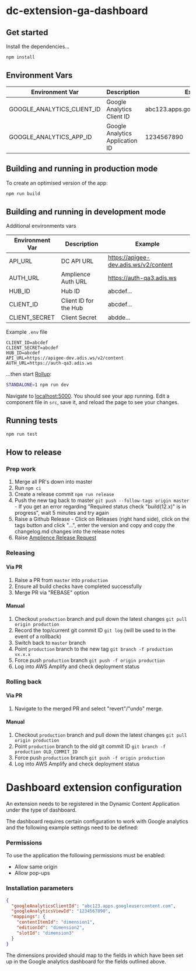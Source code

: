 # dc-extension-ga-dashboard

## Get started

Install the dependencies...

```bash
npm install
```

## Environment Vars

| Environment Var            | Description                     | Example                           |
| -------------------------- | ------------------------------- | --------------------------------- |
| GOOGLE_ANALYTICS_CLIENT_ID | Google Analytics Client ID      | abc123.apps.googleusercontent.com |
| GOOGLE_ANALYTICS_APP_ID    | Google Analytics Application ID | 1234567890                        |

## Building and running in production mode

To create an optimised version of the app:

```bash
npm run build
```

## Building and running in development mode

Additional environments vars

| Environment Var | Description           | Example                               |
| --------------- | --------------------- | ------------------------------------- |
| API_URL         | DC API URL            | https://apigee-dev.adis.ws/v2/content |
| AUTH_URL        | Amplience Auth URL    | https://auth-qa3.adis.ws              |
| HUB_ID          | Hub ID                | abcdef...                             |
| CLIENT_ID       | Client ID for the Hub | abcdef...                             |
| CLIENT_SECRET   | Client Secret         | abdde...                              |

Example `.env` file

```
CLIENT_ID=abcdef
CLIENT_SECRET=abcdef
HUB_ID=abcdef
API_URL=https://apigee-dev.adis.ws/v2/content
AUTH_URL=https://auth-qa3.adis.ws
```

...then start [Rollup](https://rollupjs.org):

```bash
STANDALONE=1 npm run dev
```

Navigate to [localhost:5000](http://localhost:5000). You should see your app running. Edit a component file in `src`, save it, and reload the page to see your changes.

## Running tests

```bash
npm run test
```

## How to release

### Prep work

1. Merge all PR's down into master
2. Run `npm ci`
3. Create a release commit `npm run release`
4. Push the new tag back to master `git push --follow-tags origin master` - If you get an error regarding "Required status check "build(12.x)" is in progress", wait 5 minutes and try again
5. Raise a Github Release - Click on Releases (right hand side), click on the tags button and click "...", enter the version and copy and copy the changelog.md changes into the release notes
6. Raise [Amplience Release Request](<https://amplience.sharepoint.com/sites/DeliveryManagement/SitePages/Release-Requests(1).aspx>)

### Releasing

#### Via PR

1. Raise a PR from `master` into `production`
2. Ensure all build checks have completed successfully
3. Merge PR via "REBASE" option

#### Manual

1. Checkout `production` branch and pull down the latest changes `git pull origin production`
2. Record the top/current git commit ID `git log` (will be used to in the event of a rollback)
3. Switch back to `master` branch
4. Point `production` branch to the new tag `git branch -f production vx.x.x`
5. Force push `production` branch `git push -f origin production`
6. Log into AWS Amplify and check deployment status

### Rolling back

#### Via PR

1. Navigate to the merged PR and select "revert"/"undo" merge.

#### Manual

1. Checkout `production` branch and pull down the latest changes `git pull origin production`
2. Point `production` branch to the old git commit ID `git branch -f production OLD_COMMIT_ID`
3. Force push `production` branch `git push -f origin production`
4. Log into AWS Amplify and check deployment status

# Dashboard extension configuration

An extension needs to be registered in the Dynamic Content Application under the type of dashboard.

The dashboard requires certain configuration to work with Google analytics and the following example settings need to be defined:

### Permissions

To use the application the following permissions must be enabled:

- Allow same origin
- Allow pop-ups

### Installation parameters

```json
{
  "googleAnalyticsClientId": "abc123.apps.googleusercontent.com",
  "googleAnalyticsViewId": "1234567890",
  "mappings": {
    "contentItemId": "dimension1",
    "editionId": "dimension2",
    "slotId": "dimension3"
  }
}
```

The dimensions provided should map to the fields in which have been set up in the Google analytics dashboard for the fields outlined above.

